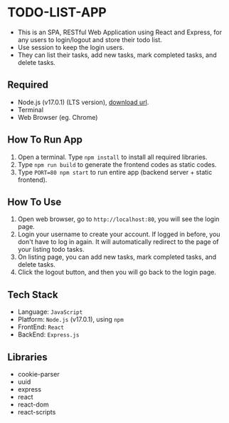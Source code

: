 # TODO-LIST-APP
* This is an SPA, RESTful Web Application using React and Express, for any users to login/logout and store their todo list.
* Use session to keep the login users.
* They can list their tasks, add new tasks, mark completed tasks, and delete tasks.

## Required
* Node.js (v17.0.1) (LTS version), [download url](https://nodejs.org/en/download/).
* Terminal
* Web Browser (eg. Chrome)

## How To Run App
1. Open a terminal. Type `npm install` to install all required libraries.
4. Type `npm run build` to generate the frontend codes as static codes.
5. Type `PORT=80 npm start` to run entire app (backend server + static frontend).

## How To Use
1. Open web browser, go to `http://localhost:80`, you will see the login page.
2. Login your username to create your account. If logged in before, you don't have to log in again. It will automatically redirect to the page of your listing todo tasks.
3. On listing page, you can add new tasks, mark completed tasks, and delete tasks.
4. Click the logout button, and then you will go back to the login page.

## Tech Stack
* Language: `JavaScript`
* Platform: `Node.js` (v17.0.1), using `npm`
* FrontEnd: `React`
* BackEnd: `Express.js`

## Libraries
  * cookie-parser
  * uuid
  * express
  * react
  * react-dom
  * react-scripts
